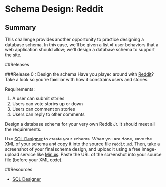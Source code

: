 # Schema Design: Reddit 
 
## Summary 
This challenge provides another opportunity to practice designing a database schema.  In this case, we'll be given a list of user behaviors that a web application should allow; we'll design a database schema to support the site.


##Releases

###Release 0 : Design the schema
Have you played around with [Reddit](http://reddit.com)?  Take a look so you're familiar with how it constrains users and stories.

Requirements:

1. A user can submit stories
2. Users can vote stories up or down
3. Users can comment on stories
4. Users can reply to other comments


Design a database schema for your very own Reddit Jr.  It should meet all the requirements.


Use [SQL Designer](https://socrates.devbootcamp.com/sql.html) to create your schema.  When you are done, save the XML of your schema and copy it into the source file `reddit.md`. Then, take a screenshot of your final schema design, and upload it using a free image-upload service like [Min.us](http://minus.com).  Paste the URL of the screenshot into your source file (before your XML code). 

<!-- ##Optimize Your Learning  -->

##Resources

* [SQL Designer](https://socrates.devbootcamp.com/sql.html)
